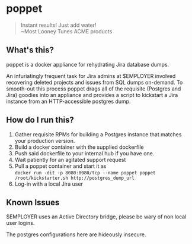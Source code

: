 # poppet

> Instant results! Just add water!  
> ~Most Looney Tunes ACME products  


## What's this?

poppet is a docker appliance for rehydrating Jira database dumps.

An infuriatingly frequent task for Jira admins at $EMPLOYER involved recovering deleted projects and issues from SQL dumps on-demand. To smooth-out this process poppet drags all of the requisite (Postgres and Jira) goodies into an appliance and provides a script to kickstart a Jira instance from an HTTP-accessible postgres dump.

## How do I run this?

1. Gather requisite RPMs for building a Postgres instance that matches your production version. 
2. Build a docker container with the supplied dockerfile
3. Push said dockerfile to your internal hub if you have one.
4. Wait patiently for an agitated support request
5. Pull a poppet container and start it as  
   ```docker run -dit -p 8080:8080/tcp --name poppet poppet /root/kickstarter.sh http://postgres_dump_url```
6. Log-in with a local Jira user


## Known Issues

$EMPLOYER uses an Active Directory bridge, please be wary of non local user logins.

The postgres configurations here are hideously insecure.
